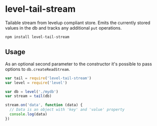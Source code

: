 # level-tail-stream

Tailable stream from levelup compliant store. Emits the currently stored values in the db and tracks any additional `put` operations.

    npm install level-tail-stream

## Usage

As an optional second parameter to the constructor it's possible to pass options to `db.createReadStream`.

```javascript
var tail = require('level-tail-stream')
var level = require('level')

var db = level('./mydb')
var stream = tail(db)

stream.on('data', function (data) {
  // Data is an object with 'key' and 'value' property
  console.log(data)
})
```
